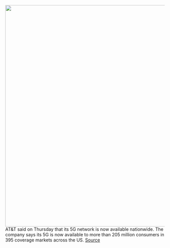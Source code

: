 <img src='https://cdn.vox-cdn.com/thumbor/7p_vCFKmxGmiXoNam0es79YrNq4=/0x0:2040x1360/1200x800/filters:focal(857x517:1183x843)/cdn.vox-cdn.com/uploads/chorus_image/image/67097024/acastro_180322_1777_0001.0.jpg' width='700px' /><br/>
AT&T said on Thursday that its 5G network is now available nationwide. The company says its 5G is now available to more than 205 million consumers in 395 coverage markets across the US.
<a href='https://www.theverge.com/2020/7/23/21335456/att-5g-network-nationwide-verizon-hbomax-warner-date'> Source <a/>